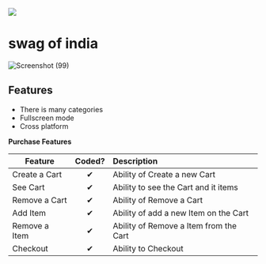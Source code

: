 ![](http://imgur.com/t3teAxi.png)
# swag of india
![Screenshot (99)](https://user-images.githubusercontent.com/110123115/234488973-ff8497f0-b843-4ad9-a3ee-b100243452e9.png)
## Features

- There is many categories
- Fullscreen mode
- Cross platform


<b>Purchase Features</b>

| Feature  |  Coded?       | Description  |
|----------|:-------------:|:-------------|
| Create a Cart | &#10004; | Ability of Create a new Cart |
| See Cart | &#10004; | Ability to see the Cart and it items |
| Remove a Cart | &#10004; | Ability of Remove a Cart |
| Add Item | &#10004; | Ability of add a new Item on the Cart |
| Remove a Item | &#10004; | Ability of Remove a Item from the Cart |
| Checkout | &#10004; | Ability to Checkout |
